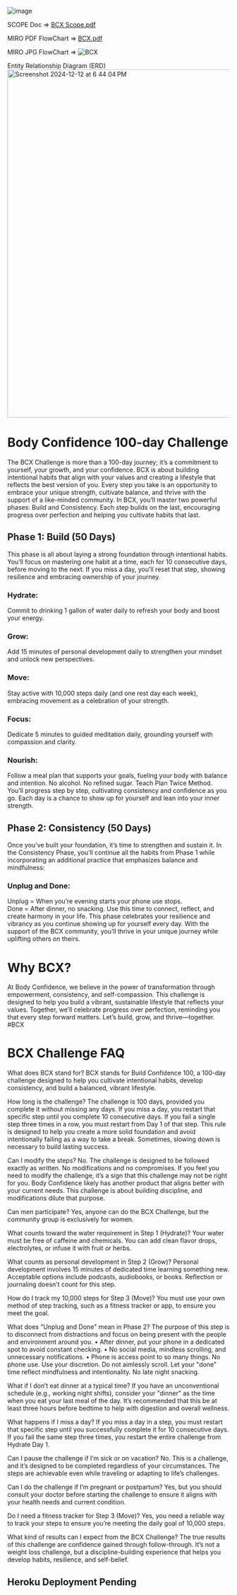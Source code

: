 ![image](https://github.com/user-attachments/assets/36ac30f4-c0f7-46fa-b539-fe914ee0b2fd)

SCOPE Doc => [BCX Scope.pdf](https://github.com/user-attachments/files/18119123/BCX.Scope.pdf)

MIRO PDF FlowChart => [BCX.pdf](https://github.com/user-attachments/files/18119233/BCX.pdf)

MIRO JPG FlowChart => ![BCX](https://github.com/user-attachments/assets/a09691f8-8780-4cca-8940-011e604b939e)




Entity Relationship Diagram (ERD)
<img width="787" alt="Screenshot 2024-12-12 at 6 44 04 PM" src="https://github.com/user-attachments/assets/20e08986-6872-4196-9a70-8da8a2e49a59" />


# Body Confidence 100-day Challenge
The BCX Challenge is more than a 100-day journey; it’s a commitment to yourself, your growth, and your confidence. BCX is about building intentional habits that align with your values and creating a lifestyle that reflects the best version of you. Every step you take is an opportunity to embrace your unique strength, cultivate balance, and thrive with the support of a like-minded community.
In BCX, you’ll master two powerful phases: Build and Consistency. Each step builds on the last, encouraging progress over perfection and helping you cultivate habits that last.

## Phase 1: Build (50 Days)
This phase is all about laying a strong foundation through intentional habits. You’ll focus on mastering one habit at a time, each for 10 consecutive days, before moving to the next. If you miss a day, you’ll reset that step, showing resilience and embracing ownership of your journey.
### Hydrate: 
Commit to drinking 1 gallon of water daily to refresh your body and boost your energy.
### Grow: 
Add 15 minutes of personal development daily to strengthen your mindset and unlock new perspectives.
### Move: 
Stay active with 10,000 steps daily (and one rest day each week), embracing movement as a celebration of your strength.
### Focus: 
Dedicate 5 minutes to guided meditation daily, grounding yourself with compassion and clarity.
### Nourish: 
Follow a meal plan that supports your goals, fueling your body with balance and intention. No alcohol.  No refined sugar. Teach Plan Twice Method.
You’ll progress step by step, cultivating consistency and confidence as you go. Each day is a chance to show up for yourself and lean into your inner strength.

## Phase 2: Consistency (50 Days)
Once you’ve built your foundation, it’s time to strengthen and sustain it. In the Consistency Phase, you’ll continue all the habits from Phase 1 while incorporating an additional practice that emphasizes balance and mindfulness:
### Unplug and Done: 
Unplug = When you’re evening starts your phone use stops.  
Done = After dinner, no snacking.  Use this time to connect, reflect, and create harmony in your life.
This phase celebrates your resilience and vibrancy as you continue showing up for yourself every day. With the support of the BCX community, you’ll thrive in your unique journey while uplifting others on theirs.

# Why BCX?
At Body Confidence, we believe in the power of transformation through empowerment, consistency, and self-compassion. This challenge is designed to help you build a vibrant, sustainable lifestyle that reflects your values. Together, we’ll celebrate progress over perfection, reminding you that every step forward matters.
Let’s build, grow, and thrive—together. #BCX

# BCX Challenge FAQ
What does BCX stand for?
BCX stands for Build Confidence 100, a 100-day challenge designed to help you cultivate intentional habits, develop consistency, and build a balanced, vibrant lifestyle.

How long is the challenge?
The challenge is 100 days, provided you complete it without missing any days. If you miss a day, you restart that specific step until you complete 10 consecutive days.
If you fail a single step three times in a row, you must restart from Day 1 of that step. This rule is designed to help you create a more solid foundation and avoid intentionally failing as a way to take a break. Sometimes, slowing down is necessary to build lasting success.

Can I modify the steps?
No. The challenge is designed to be followed exactly as written. No modifications and no compromises.
If you feel you need to modify the challenge, it’s a sign that this challenge may not be right for you. Body Confidence likely has another product that aligns better with your current needs. This challenge is about building discipline, and modifications dilute that purpose.

Can men participate?
Yes, anyone can do the BCX Challenge, but the community group is exclusively for women.

What counts toward the water requirement in Step 1 (Hydrate)?
Your water must be free of caffeine and chemicals. You can add clean flavor drops, electrolytes, or infuse it with fruit or herbs.

What counts as personal development in Step 2 (Grow)?
Personal development involves 15 minutes of dedicated time learning something new. Acceptable options include podcasts, audiobooks, or books. Reflection or journaling doesn’t count for this step.

How do I track my 10,000 steps for Step 3 (Move)?
You must use your own method of step tracking, such as a fitness tracker or app, to ensure you meet the goal.

What does "Unplug and Done" mean in Phase 2?
The purpose of this step is to disconnect from distractions and focus on being present with the people and environment around you.
•	After dinner, put your phone in a dedicated spot to avoid constant checking.
•	No social media, mindless scrolling, and unnecessary notifications.
•	Phone is access point to so many things. No phone use. Use your discretion.  Do not aimlessly scroll. 
Let your "done" time reflect mindfulness and intentionality. No late night snacking. 

What if I don’t eat dinner at a typical time?
If you have an unconventional schedule (e.g., working night shifts), consider your "dinner" as the time when you eat your last meal of the day. It’s recommended that this be at least three hours before bedtime to help with digestion and overall wellness.

What happens if I miss a day?
If you miss a day in a step, you must restart that specific step until you successfully complete it for 10 consecutive days. If you fail the same step three times, you restart the entire challenge from Hydrate Day 1.

Can I pause the challenge if I’m sick or on vacation?
No. This is a challenge, and it’s designed to be completed regardless of your circumstances. The steps are achievable even while traveling or adapting to life’s challenges.

Can I do the challenge if I’m pregnant or postpartum?
Yes, but you should consult your doctor before starting the challenge to ensure it aligns with your health needs and current condition.

Do I need a fitness tracker for Step 3 (Move)?
Yes, you need a reliable way to track your steps to ensure you’re meeting the daily goal of 10,000 steps.

What kind of results can I expect from the BCX Challenge?
The true results of this challenge are confidence gained through follow-through. It’s not a weight loss challenge, but a discipline-building experience that helps you develop habits, resilience, and self-belief. 

## Heroku Deployment Pending
